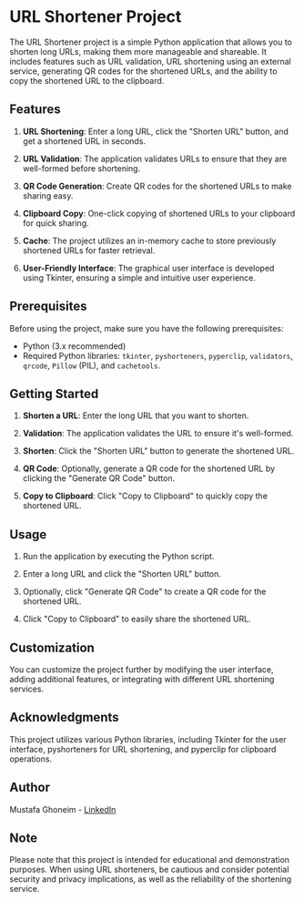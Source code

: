 # URL Shortener Project

The URL Shortener project is a simple Python application that allows you to shorten long URLs, making them more manageable and shareable. It includes features such as URL validation, URL shortening using an external service, generating QR codes for the shortened URLs, and the ability to copy the shortened URL to the clipboard.

## Features

1. **URL Shortening**: Enter a long URL, click the "Shorten URL" button, and get a shortened URL in seconds.

2. **URL Validation**: The application validates URLs to ensure that they are well-formed before shortening.

3. **QR Code Generation**: Create QR codes for the shortened URLs to make sharing easy.

4. **Clipboard Copy**: One-click copying of shortened URLs to your clipboard for quick sharing.

5. **Cache**: The project utilizes an in-memory cache to store previously shortened URLs for faster retrieval.

6. **User-Friendly Interface**: The graphical user interface is developed using Tkinter, ensuring a simple and intuitive user experience.

## Prerequisites

Before using the project, make sure you have the following prerequisites:

- Python (3.x recommended)
- Required Python libraries: `tkinter`, `pyshorteners`, `pyperclip`, `validators`, `qrcode`, `Pillow` (PIL), and `cachetools`.

## Getting Started

1. **Shorten a URL**: Enter the long URL that you want to shorten.

2. **Validation**: The application validates the URL to ensure it's well-formed.

3. **Shorten**: Click the "Shorten URL" button to generate the shortened URL.

4. **QR Code**: Optionally, generate a QR code for the shortened URL by clicking the "Generate QR Code" button.

5. **Copy to Clipboard**: Click "Copy to Clipboard" to quickly copy the shortened URL.

## Usage

1. Run the application by executing the Python script.

2. Enter a long URL and click the "Shorten URL" button.

3. Optionally, click "Generate QR Code" to create a QR code for the shortened URL.

4. Click "Copy to Clipboard" to easily share the shortened URL.

## Customization

You can customize the project further by modifying the user interface, adding additional features, or integrating with different URL shortening services.

## Acknowledgments

This project utilizes various Python libraries, including Tkinter for the user interface, pyshorteners for URL shortening, and pyperclip for clipboard operations.

## Author

Mustafa Ghoneim - [LinkedIn](https://www.linkedin.com/in/mustafa-gamal739/)

## Note

Please note that this project is intended for educational and demonstration purposes. When using URL shorteners, be cautious and consider potential security and privacy implications, as well as the reliability of the shortening service.
